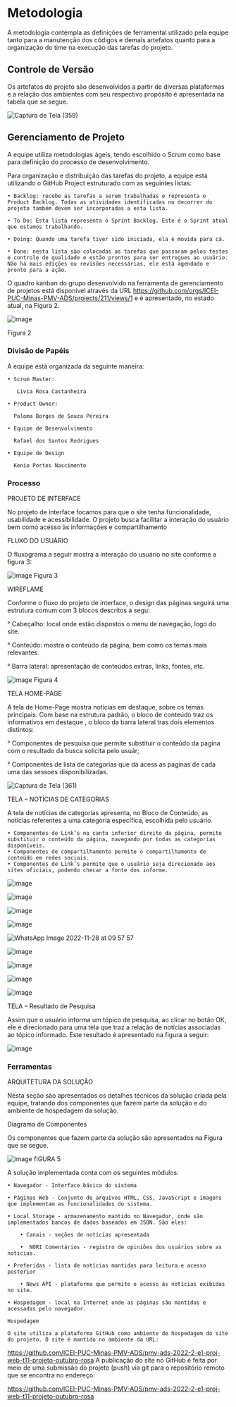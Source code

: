
# Metodologia

A metodologia contempla as definições de ferramental utilizado pela equipe tanto para a manutenção dos códigos e demais artefatos quanto para a organização do time na execução das tarefas do projeto.

## Controle de Versão

Os artefatos do projeto são desenvolvidos a partir de diversas plataformas e a relação dos ambientes com seu respectivo propósito é apresentada na tabela que se segue. 

![Captura de Tela (359)](https://user-images.githubusercontent.com/117127986/204016239-0a142d15-9ef1-4fab-9491-3af836bd4a76.png)

## Gerenciamento de Projeto

A equipe utiliza metodologias ágeis, tendo escolhido o Scrum como base para definição do processo de desenvolvimento.

Para organização e distribuição das tarefas do projeto, a equipe está utilizando o GitHub Project  estruturado com as seguintes listas: 

    • Backlog: recebe as tarefas a serem trabalhadas e representa o Product Backlog. Todas as atividades identificadas no decorrer do projeto também devem ser incorporadas a esta lista.
        
    • To Do: Esta lista representa o Sprint Backlog. Este é o Sprint atual que estamos trabalhando.
    
    • Doing: Quando uma tarefa tiver sido iniciada, ela é movida para cá.
    
    • Done: nesta lista são colocadas as tarefas que passaram pelos testes e controle de qualidade e estão prontos para ser entregues ao usuário. Não há mais edições ou revisões necessárias, ele está agendado e pronto para a ação.
    
O quadro kanban do grupo desenvolvido na ferramenta de gerenciamento de projetos está disponível através da URL https://github.com/orgs/ICEI-PUC-Minas-PMV-ADS/projects/211/views/1 e é apresentado, no estado atual, na Figura 2.



![image](https://user-images.githubusercontent.com/117127986/204019362-fbfa5b1e-2235-4db6-ae6c-3c2b2d39fd76.png)

Figura  2    

### Divisão de Papéis

A equipe está organizada da seguinte maneira:

    • Scrum Master:
    
       Livia Rosa Castanheira
       
    • Product Owner: 
    
      Paloma Borges de Souza Pereira 
      
    • Equipe de Desenvolvimento
    
      Rafael dos Santos Rodrigues
      
    • Equipe de Design
    
      Kenio Portes Nascimento
      

### Processo

PROJETO DE INTERFACE


No projeto de interface focamos para que o site tenha funcionalidade, usabilidade e acessibilidade. O projeto busca facilitar a interação do usuário bem como acesso às informações e compartilhamento

FLUXO DO USUÁRIO

O fluxograma a seguir mostra a interação do usuário no site conforme a figura 3: 

![image](https://user-images.githubusercontent.com/117127986/204020821-c8612135-a7bd-4b03-bcbd-8300f00efffd.png)
                                     Figura 3
                                     
WIREFLAME 

Conforme o fluxo do projeto de interface, o design das páginas seguirá uma estrutura comum com 3 blocos descritos a segu:

° Cabeçalho: local onde estão dispostos o menu de navegação, logo do site.

° Conteúdo: mostra o conteúdo da página, bem como os temas mais relevantes.

° Barra lateral: apresentação de conteúdos extras, links, fontes, etc. 

![image](https://user-images.githubusercontent.com/117127986/204021474-ce2289d2-0a8f-4caa-b77d-ef660b66f731.png)
                                            Figura 4
 
 TELA HOME-PAGE

A tela de  Home-Page  mostra noticias em destaque, sobre os temas principais.
Com base na estrutura padrão, o bloco de conteúdo  traz  os informativos em destaque , o bloco da barra lateral tras  dois elementos distintos:

° Componentes de pesquisa que permite substituir o conteúdo da pagina com o resultado da busca  solicita pelo usuár;

° Componentes de lista de categorias  que da  acess as paginas  de cada uma das sessoes  disponibilizadas.

![Captura de Tela (361)](https://user-images.githubusercontent.com/117127986/204024099-2ccb9c7f-58a5-4de5-9ef5-7047b2624902.png)


TELA – NOTÍCIAS DE CATEGORIAS 

A tela de notícias de categorias apresenta, no Bloco de Conteúdo, as notícias referentes a uma categoria específica, escolhida pelo usuário. 

    • Componentes de Link’s no canto inferior direito da página, permite substituir o conteúdo da página, navegando por todas as categorias disponíveis. 
    • Componentes de compartilhamento permite o compartilhamento de conteúdo em redes sociais.  
    • Componentes de Link’s permite que o usuário seja direcionado aos sites oficiais, podendo checar a fonte dos informe. 


![image](https://user-images.githubusercontent.com/117127986/204029818-35b39137-b96a-46cc-97b0-d24f1bd5ccad.png)

![image](https://user-images.githubusercontent.com/117127986/204029922-9ba5224b-446d-4fb1-bbe1-06e2a5758f7c.png)

![image](https://user-images.githubusercontent.com/117127986/204030037-dbc56934-7ce1-4919-aa86-67043836150c.png)

![image](https://user-images.githubusercontent.com/117127986/204030312-5fe591f2-97f7-459b-8936-f43201a16aac.png)

![WhatsApp Image 2022-11-28 at 09 57 57](https://user-images.githubusercontent.com/117127986/204284184-4a65ad4f-e848-411e-afd0-4245abda8219.jpeg)


![image](https://user-images.githubusercontent.com/117127986/204030361-8514280e-f33b-4441-a4e5-855395b18fff.png)

![image](https://user-images.githubusercontent.com/117127986/204030445-6bd159a4-608d-4654-ad3c-35fe34ea858f.png)

![image](https://user-images.githubusercontent.com/117127986/204030466-21b7caf2-8e19-46f5-92f0-460a4a7e7213.png)

![image](https://user-images.githubusercontent.com/117127986/204030511-b24d53c6-a19f-4127-8514-d0d8011c32da.png)

TELA – Resultado de Pesquisa 

Assim que o usuário informa um tópico de pesquisa, ao clicar no botão OK, ele é direcionado para uma tela que traz a relação de notícias associadas ao tópico informado. 
Este resultado é apresentado na figura a seguir: 

![image](https://user-images.githubusercontent.com/117127986/204030577-a94ff46c-d60a-47d8-886e-ca40df8d514a.png)






### Ferramentas

ARQUITETURA DA SOLUÇÃO

Nesta seção são apresentados os detalhes técnicos da solução criada pela equipe, tratando dos componentes que fazem parte da solução e do ambiente de hospedagem da solução.

Diagrama de Componentes

Os componentes que fazem parte da solução são apresentados na Figura que se segue.


![image](https://user-images.githubusercontent.com/117127986/204031021-ba102b5b-0922-493a-97dc-f56b5486883e.png)
                               fIGURA  5


A solução implementada conta com os seguintes módulos:

    • Navegador - Interface básica do sistema
    
    • Páginas Web - Conjunto de arquivos HTML, CSS, JavaScript e imagens que implementam as funcionalidades do sistema.
    
    • Local Storage - armazenamento mantido no Navegador, onde são implementados bancos de dados baseados em JSON. São eles: 
   
        • Canais - seções de notícias apresentada
        
        •  NORI Comentários - registro de opiniões dos usuários sobre as  noticias.
        
    • Preferidas - lista de notícias mantidas para leitura e acesso posterior 
    
        • News API - plataforma que permite o acesso às notícias exibidas no site.
       
    • Hospedagem - local na Internet onde as páginas são mantidas e acessadas pelo navegador.  
    
    Hospedagem
    
    O site utiliza a plataforma GitHub como ambiente de hospedagem do site do projeto. O site é mantido no ambiente da URL: 

https://github.com/ICEI-PUC-Minas-PMV-ADS/pmv-ads-2022-2-e1-proj-web-t11-projeto-outubro-rosa
A publicação do site no GitHub é feita por meio de uma submissão do projeto (push) via git para o repositório remoto que se encontra no endereço:

https://github.com/ICEI-PUC-Minas-PMV-ADS/pmv-ads-2022-2-e1-proj-web-t11-projeto-outubro-rosa


